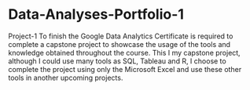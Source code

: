 # Data-Analyses-Portfolio-1
Project-1
To finish the Google Data Analytics Certificate is required to complete a capstone project to showcase the usage of the tools and knowledge obtained throughout the course. This I my capstone project, although I could use many tools as SQL, Tableau and R, I choose to complete the project using only the Microsoft Excel and use these other tools in another upcoming projects.
